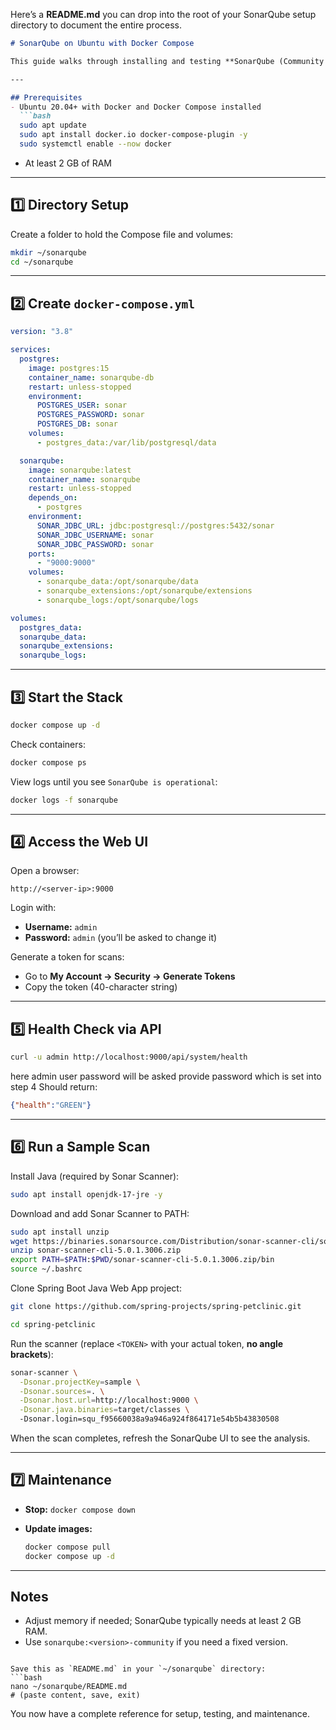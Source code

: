 Here’s a **README.md** you can drop into the root of your SonarQube setup directory to document the entire process.

````markdown
# SonarQube on Ubuntu with Docker Compose

This guide walks through installing and testing **SonarQube (Community Edition)** on Ubuntu using Docker Compose and running a sample scan.

---

## Prerequisites
- Ubuntu 20.04+ with Docker and Docker Compose installed  
  ```bash
  sudo apt update
  sudo apt install docker.io docker-compose-plugin -y
  sudo systemctl enable --now docker
````

* At least 2 GB of RAM

---

## 1️⃣ Directory Setup

Create a folder to hold the Compose file and volumes:

```bash
mkdir ~/sonarqube
cd ~/sonarqube
```

---

## 2️⃣ Create `docker-compose.yml`

```yaml
version: "3.8"

services:
  postgres:
    image: postgres:15
    container_name: sonarqube-db
    restart: unless-stopped
    environment:
      POSTGRES_USER: sonar
      POSTGRES_PASSWORD: sonar
      POSTGRES_DB: sonar
    volumes:
      - postgres_data:/var/lib/postgresql/data

  sonarqube:
    image: sonarqube:latest
    container_name: sonarqube
    restart: unless-stopped
    depends_on:
      - postgres
    environment:
      SONAR_JDBC_URL: jdbc:postgresql://postgres:5432/sonar
      SONAR_JDBC_USERNAME: sonar
      SONAR_JDBC_PASSWORD: sonar
    ports:
      - "9000:9000"
    volumes:
      - sonarqube_data:/opt/sonarqube/data
      - sonarqube_extensions:/opt/sonarqube/extensions
      - sonarqube_logs:/opt/sonarqube/logs

volumes:
  postgres_data:
  sonarqube_data:
  sonarqube_extensions:
  sonarqube_logs:
```

---

## 3️⃣ Start the Stack

```bash
docker compose up -d
```

Check containers:

```bash
docker compose ps
```

View logs until you see `SonarQube is operational`:

```bash
docker logs -f sonarqube
```

---

## 4️⃣ Access the Web UI

Open a browser:

```
http://<server-ip>:9000
```

Login with:

* **Username:** `admin`
* **Password:** `admin` (you’ll be asked to change it)

Generate a token for scans:

* Go to **My Account → Security → Generate Tokens**
* Copy the token (40-character string)

---

## 5️⃣ Health Check via API

```bash
curl -u admin http://localhost:9000/api/system/health
```
here admin user password will be asked provide password which is set into step 4
Should return:

```json
{"health":"GREEN"}
```

---

## 6️⃣ Run a Sample Scan

Install Java (required by Sonar Scanner):

```bash
sudo apt install openjdk-17-jre -y
```

Download and add Sonar Scanner to PATH:

```bash
sudo apt install unzip
wget https://binaries.sonarsource.com/Distribution/sonar-scanner-cli/sonar-scanner-cli-5.0.1.3006.zip
unzip sonar-scanner-cli-5.0.1.3006.zip
export PATH=$PATH:$PWD/sonar-scanner-cli-5.0.1.3006.zip/bin
source ~/.bashrc
```

Clone Spring Boot Java Web App project:

```bash
git clone https://github.com/spring-projects/spring-petclinic.git

cd spring-petclinic
```

Run the scanner (replace `<TOKEN>` with your actual token, **no angle brackets**):

```bash
sonar-scanner \
  -Dsonar.projectKey=sample \
  -Dsonar.sources=. \
  -Dsonar.host.url=http://localhost:9000 \
  -Dsonar.java.binaries=target/classes \  
  -Dsonar.login=squ_f95660038a9a946a924f864171e54b5b43830508
```

When the scan completes, refresh the SonarQube UI to see the analysis.

---

## 7️⃣ Maintenance

* **Stop:** `docker compose down`
* **Update images:**

  ```bash
  docker compose pull
  docker compose up -d
  ```

---

## Notes

* Adjust memory if needed; SonarQube typically needs at least 2 GB RAM.
* Use `sonarqube:<version>-community` if you need a fixed version.

````

Save this as `README.md` in your `~/sonarqube` directory:
```bash
nano ~/sonarqube/README.md
# (paste content, save, exit)
````

You now have a complete reference for setup, testing, and maintenance.
